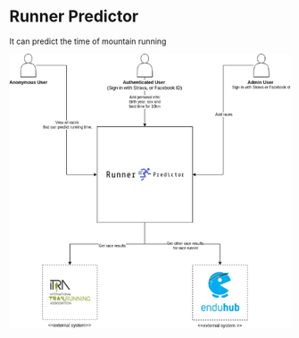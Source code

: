 # Runner Predictor
It can predict the time of mountain running


![Drag Racing](race-predictor_system_view.png)